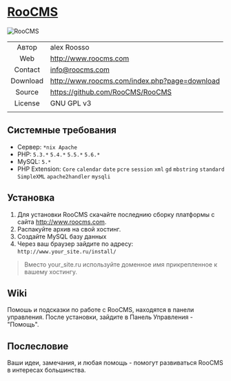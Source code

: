 [RooCMS](http://www.roocms.com)
===============================

![RooCMS](http://version.roocms.com/logo.png)

|          |                                                 |
|:--------:|:------------------------------------------------|
| Автор    | alex Roosso                                     |
| Web      | http://www.roocms.com                           |
| Contact  | info@roocms.com                                 |
| Download | http://www.roocms.com/index.php?page=download   |
| Source   | https://github.com/RooCMS/RooCMS                |
| License  | GNU GPL v3                                      |
|          |                                                 |


Cистемные требования
--------------------
 - Сервер:	`*nix Apache`
 - PHP:		`5.3.*` `5.4.*` `5.5.*` `5.6.*`
 - MySQL:	`5.*`
 - PHP Extension: 
	`Core`
	`calendar`
	`date`
	`pcre`
	`session`
	`xml`
	`gd`
	`mbstring`
	`standard`
	`SimpleXML`
	`apache2handler`
	`mysqli`

Установка
---------
1. Для установки RooCMS скачайте последнию сборку платформы с сайта <http://www.roocms.com>. 
2. Распакуйте архив на свой хостинг.
3. Создайте MySQL базу данных
4. Через ваш браузер зайдите по адресу: `http://www.your_site.ru/install/`

> Вместо your_site.ru используйте доменное имя прикрепленное к вашему хостингу.

Wiki
----
Помошь и подсказки по работе с RooCMS, находятся в панели управления. 
После установки, зайдите в Панель Управления - "Помощь".

Послесловие
-----------
Ваши идеи, замечания, и любая помощь - помогут развиваться RooCMS в интересах большинства.

